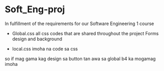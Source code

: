 # Soft_Eng-proj
In fulfillment of the requirements for our Software Engineering 1 course

- Global.css all css codes that are shared throughout the project
  Forms design and background

- local.css imoha na code sa css 

so if mag gama kag design sa button tan awa sa global b4 ka mogamag imoha
